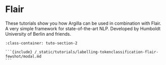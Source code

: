 # Flair

These tutorials show you how Argilla can be used in combination with Flair.\
A very simple framework for state-of-the-art NLP. Developed by Humboldt University of Berlin and friends.

````{grid} 1 1 2 2
:class-container: tuto-section-2

```{include} /_static/tutorials/labelling-tokenclassification-flair-fewshot/modal.md
```
````
